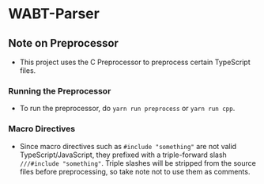 # WABT-Parser

## Note on Preprocessor
- This project uses the C Preprocessor to preprocess certain TypeScript files.

### Running the Preprocessor
- To run the preprocessor, do `yarn run preprocess` or `yarn run cpp`.

### Macro Directives
- Since macro directives such as `#include "something"` are not valid TypeScript/JavaScript, they prefixed with a triple-forward slash `///#include "something"`. Triple slashes will be stripped from the source files before preprocessing, so take note not to use them as comments.
